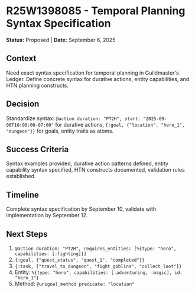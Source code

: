 # **R25W1398085 - Temporal Planning Syntax Specification**

**Status:** Proposed | **Date:** September 6, 2025

## **Context**
Need exact syntax specification for temporal planning in Guildmaster's Ledger. Define concrete syntax for durative actions, entity capabilities, and HTN planning constructs.

## **Decision**
Standardize syntax: `@action duration: "PT2H", start: "2025-09-06T10:00:00-07:00"` for durative actions, `{:goal, {"location", "hero_1", "dungeon"}}` for goals, entity traits as atoms.

## **Success Criteria**
Syntax examples provided, durative action patterns defined, entity capability syntax specified, HTN constructs documented, validation rules established.

## **Timeline**
Complete syntax specification by September 10, validate with implementation by September 12.

## **Next Steps**
1. `@action duration: "PT2H", requires_entities: [%{type: "hero", capabilities: [:fighting]}]`
2. `{:goal, {"quest_status", "quest_1", "completed"}}`
3. `{:task, ["travel_to_dungeon", "fight_goblins", "collect_loot"]}`
4. Entity: `%{type: "hero", capabilities: [:adventuring, :magic], id: "hero_1"}`
5. Method: `@unigoal_method predicate: "location"`
